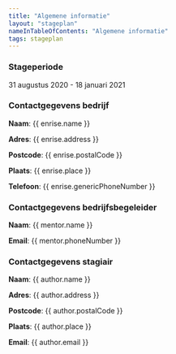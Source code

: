 ```yaml
---
title: "Algemene informatie"
layout: "stageplan"
nameInTableOfContents: "Algemene informatie"
tags: stageplan
---
```


<section class="algemene-informatie__section">

### Stageperiode
31 augustus 2020 - 18 januari 2021

</section>

<section class="algemene-informatie__section">

### Contactgegevens bedrijf
**Naam**: {{ enrise.name }}

**Adres**: {{ enrise.address }}

**Postcode**: {{ enrise.postalCode }}

**Plaats**: {{ enrise.place }}

**Telefoon**: {{ enrise.genericPhoneNumber }}

</section>

<section class="algemene-informatie__section">

### Contactgegevens bedrijfsbegeleider
**Naam**: {{ mentor.name }}

**Email**: {{ mentor.phoneNumber }}

</section>

<section class="algemene-informatie__section">

### Contactgegevens stagiair
**Naam**: {{ author.name }}

**Adres**: {{ author.address }}

**Postcode**: {{ author.postalCode }}

**Plaats**: {{ author.place }}

**Email**: {{ author.email }}

</section>
